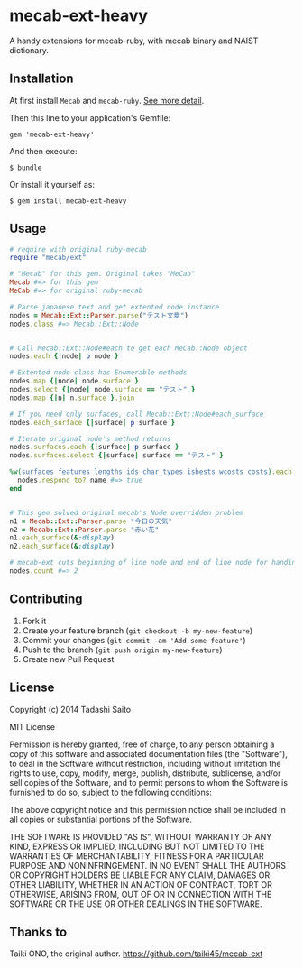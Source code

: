 # mecab-ext-heavy
A handy extensions for mecab-ruby, with mecab binary and NAIST dictionary.

## Installation
At first install `Mecab` and `mecab-ruby`.
[See more detail](https://code.google.com/p/mecab/).

Then this line to your application's Gemfile:

    gem 'mecab-ext-heavy'

And then execute:

    $ bundle

Or install it yourself as:

    $ gem install mecab-ext-heavy

## Usage

```ruby
# require with original ruby-mecab
require "mecab/ext"

# "Mecab" for this gem. Original takes "MeCab"
Mecab #=> for this gem
MeCab #=> for original ruby-mecab

# Parse japanese text and get extented node instance
nodes = Mecab::Ext::Parser.parse("テスト文章")
nodes.class #=> Mecab::Ext::Node


# Call Mecab::Ext::Node#each to get each MeCab::Node object
nodes.each {|node| p node }

# Extented node class has Enumerable methods
nodes.map {|node| node.surface }
nodes.select {|node| node.surface == "テスト" }
nodes.map {|n| n.surface }.join

# If you need only surfaces, call Mecab::Ext::Node#each_surface
nodes.each_surface {|surface| p surface }

# Iterate original node's method returns
nodes.surfaces.each {|surface| p surface }
nodes.surfaces.select {|surface| surface == "テスト" }

%w(surfaces features lengths ids char_types isbests wcosts costs).each do |name|
  nodes.respond_to? name #=> true
end


# This gem solved original mecab's Node overridden problem
n1 = Mecab::Ext::Parser.parse "今日の天気"
n2 = Mecab::Ext::Parser.parse "赤い花"
n1.each_surface(&:display)
n2.each_surface(&:display)

# mecab-ext cuts beginning of line node and end of line node for handiness
nodes.count #=> 2
```

## Contributing

1. Fork it
2. Create your feature branch (`git checkout -b my-new-feature`)
3. Commit your changes (`git commit -am 'Add some feature'`)
4. Push to the branch (`git push origin my-new-feature`)
5. Create new Pull Request

## License
Copyright (c) 2014 Tadashi Saito

MIT License

Permission is hereby granted, free of charge, to any person obtaining
a copy of this software and associated documentation files (the
"Software"), to deal in the Software without restriction, including
without limitation the rights to use, copy, modify, merge, publish,
distribute, sublicense, and/or sell copies of the Software, and to
permit persons to whom the Software is furnished to do so, subject to
the following conditions:

The above copyright notice and this permission notice shall be
included in all copies or substantial portions of the Software.

THE SOFTWARE IS PROVIDED "AS IS", WITHOUT WARRANTY OF ANY KIND,
EXPRESS OR IMPLIED, INCLUDING BUT NOT LIMITED TO THE WARRANTIES OF
MERCHANTABILITY, FITNESS FOR A PARTICULAR PURPOSE AND
NONINFRINGEMENT. IN NO EVENT SHALL THE AUTHORS OR COPYRIGHT HOLDERS BE
LIABLE FOR ANY CLAIM, DAMAGES OR OTHER LIABILITY, WHETHER IN AN ACTION
OF CONTRACT, TORT OR OTHERWISE, ARISING FROM, OUT OF OR IN CONNECTION
WITH THE SOFTWARE OR THE USE OR OTHER DEALINGS IN THE SOFTWARE.

## Thanks to

Taiki ONO, the original author.
https://github.com/taiki45/mecab-ext

